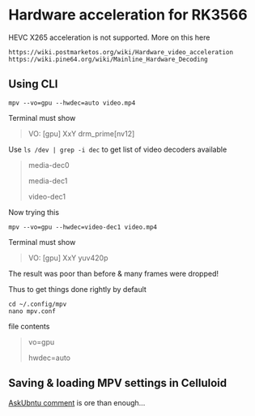 # Hardware acceleration for RK3566
HEVC X265 acceleration is not supported. More on this here
```
https://wiki.postmarketos.org/wiki/Hardware_video_acceleration
https://wiki.pine64.org/wiki/Mainline_Hardware_Decoding
```
## Using CLI
```
mpv --vo=gpu --hwdec=auto video.mp4
```
Terminal must show
> VO: [gpu] XxY drm_prime[nv12]

Use `ls /dev | grep -i dec` to get list of video decoders available
> media-dec0
> 
> media-dec1
> 
> video-dec1

Now trying this
```
mpv --vo=gpu --hwdec=video-dec1 video.mp4
```
Terminal must show
> VO: [gpu] XxY yuv420p

The result was poor than before & many frames were dropped!

Thus to get things done rightly by default
```
cd ~/.config/mpv
nano mpv.conf
```
file contents
> vo=gpu
> 
> hwdec=auto

## Saving & loading MPV settings in Celluloid
[AskUbntu comment](https://askubuntu.com/a/1330777) is ore than enough...
